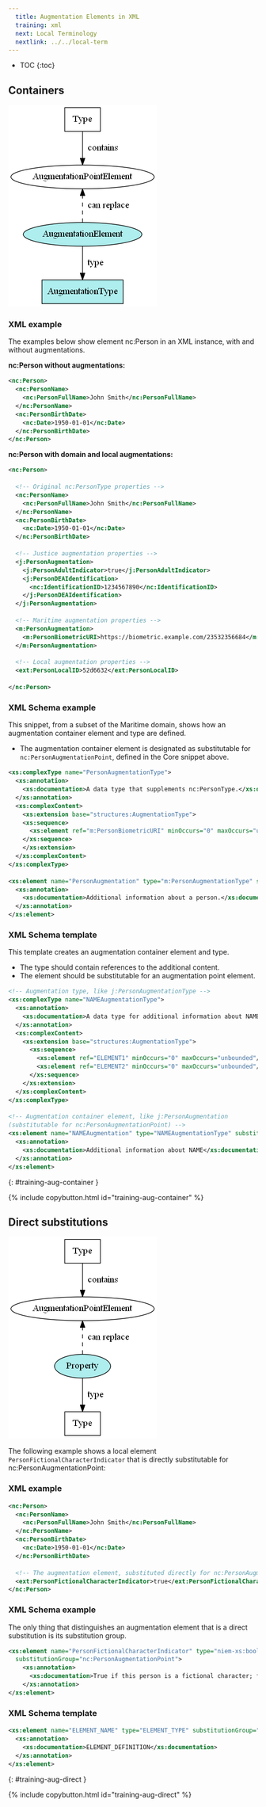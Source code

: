 ```yaml
---
  title: Augmentation Elements in XML
  training: xml
  next: Local Terminology
  nextlink: ../../local-term
---
```


- TOC
{:toc}

## Containers

![Augmentation containers](images/aug-elt-type-container.png)

### XML example

The examples below show element nc:Person in an XML instance, with and without augmentations.

**nc:Person without augmentations:**

```xml
<nc:Person>
  <nc:PersonName>
    <nc:PersonFullName>John Smith</nc:PersonFullName>
  </nc:PersonName>
  <nc:PersonBirthDate>
    <nc:Date>1950-01-01</nc:Date>
  </nc:PersonBirthDate>
</nc:Person>
```

**nc:Person with domain and local augmentations:**

```xml
<nc:Person>

  <!-- Original nc:PersonType properties -->
  <nc:PersonName>
    <nc:PersonFullName>John Smith</nc:PersonFullName>
  </nc:PersonName>
  <nc:PersonBirthDate>
    <nc:Date>1950-01-01</nc:Date>
  </nc:PersonBirthDate>

  <!-- Justice augmentation properties -->
  <j:PersonAugmentation>
    <j:PersonAdultIndicator>true</j:PersonAdultIndicator>
    <j:PersonDEAIdentification>
      <nc:IdentificationID>1234567890</nc:IdentificationID>
    </j:PersonDEAIdentification>
  </j:PersonAugmentation>

  <!-- Maritime augmentation properties -->
  <m:PersonAugmentation>
    <m:PersonBiometricURI>https://biometric.example.com/23532356684</m:PersonBiometricURI>
  </m:PersonAugmentation>

  <!-- Local augmentation properties -->
  <ext:PersonLocalID>52d6632</ext:PersonLocalID>

</nc:Person>
```

### XML Schema example

This snippet, from a subset of the Maritime domain, shows how an augmentation container element and type are defined.

- The augmentation container element is designated as substitutable for `nc:PersonAugmentationPoint`, defined in the Core snippet above.

```xml
<xs:complexType name="PersonAugmentationType">
  <xs:annotation>
    <xs:documentation>A data type that supplements nc:PersonType.</xs:documentation>
  </xs:annotation>
  <xs:complexContent>
    <xs:extension base="structures:AugmentationType">
    <xs:sequence>
      <xs:element ref="m:PersonBiometricURI" minOccurs="0" maxOccurs="unbounded"/>
    </xs:sequence>
    </xs:extension>
  </xs:complexContent>
</xs:complexType>

<xs:element name="PersonAugmentation" type="m:PersonAugmentationType" substitutionGroup="nc:PersonAugmentationPoint" nillable="true">
  <xs:annotation>
    <xs:documentation>Additional information about a person.</xs:documentation>
  </xs:annotation>
</xs:element>
```

### XML Schema template

This template creates an augmentation container element and type.

- The type should contain references to the additional content.
- The element should be substitutable for an augmentation point element.

```xml
<!-- Augmentation type, like j:PersonAugmentationType -->
<xs:complexType name="NAMEAugmentationType">
  <xs:annotation>
    <xs:documentation>A data type for additional information about NAME</xs:documentation>
  </xs:annotation>
  <xs:complexContent>
    <xs:extension base="structures:AugmentationType">
      <xs:sequence>
        <xs:element ref="ELEMENT1" minOccurs="0" maxOccurs="unbounded"/>
        <xs:element ref="ELEMENT2" minOccurs="0" maxOccurs="unbounded"/>
      </xs:sequence>
    </xs:extension>
  </xs:complexContent>
</xs:complexType>

<!-- Augmentation container element, like j:PersonAugmentation 
(substitutable for nc:PersonAugmentationPoint) -->
<xs:element name="NAMEAugmentation" type="NAMEAugmentationType" substitutionGroup="NAMEAugmentationPoint">
  <xs:annotation>
    <xs:documentation>Additional information about NAME</xs:documentation>
  </xs:annotation>
</xs:element>
```
{: #training-aug-container }

{% include copybutton.html id="training-aug-container" %}

## Direct substitutions

![Augmentation direct substitution](images/aug-elt-subst.png)

The following example shows a local element `PersonFictionalCharacterIndicator` that is directly substitutable for nc:PersonAugmentationPoint:

### XML example

```xml
<nc:Person>
  <nc:PersonName>
    <nc:PersonFullName>John Smith</nc:PersonFullName>
  </nc:PersonName>
  <nc:PersonBirthDate>
    <nc:Date>1950-01-01</nc:Date>
  </nc:PersonBirthDate>

  <!-- The augmentation element, substituted directly for nc:PersonAugmentationPoint -->
  <ext:PersonFictionalCharacterIndicator>true</ext:PersonFictionalCharacterIndicator>
</nc:Person>
```

### XML Schema example

The only thing that distinguishes an augmentation element that is a direct substitution is its substitution group.

```xml
<xs:element name="PersonFictionalCharacterIndicator" type="niem-xs:boolean"
  substitutionGroup="nc:PersonAugmentationPoint">
    <xs:annotation>
      <xs:documentation>True if this person is a fictional character; false otherwise.</xs:documentation>
    </xs:annotation>
</xs:element>
```

### XML Schema template

```xml
<xs:element name="ELEMENT_NAME" type="ELEMENT_TYPE" substitutionGroup="NAMEAugmentationPoint">
  <xs:annotation>
    <xs:documentation>ELEMENT_DEFINITION</xs:documentation>
  </xs:annotation>
</xs:element>
```
{: #training-aug-direct }

{% include copybutton.html id="training-aug-direct" %}
